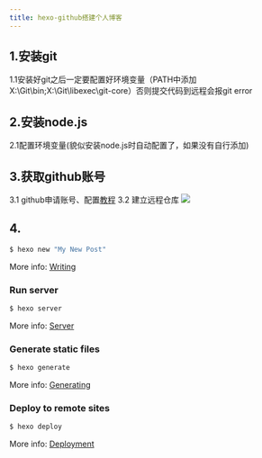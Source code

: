 ```yaml
---
title: hexo-github搭建个人博客
---
```


## 1.安装git
1.1安装好git之后一定要配置好环境变量（PATH中添加X:\Git\bin;X:\Git\libexec\git-core）否则提交代码到远程会报git error

## 2.安装node.js
2.1配置环境变量(貌似安装node.js时自动配置了，如果没有自行添加)

## 3.获取github账号
3.1 github申请账号、配置[教程](http://note.youdao.com/noteshare?id=f9e40005274860eb585a07bb01f34416&sub=5BE205668CEE44BAB5B46113500A7D19)
3.2 建立远程仓库
<img src=”img/tp.jpg” width=”240” height=”275”>

## 4.


``` bash
$ hexo new "My New Post"
```

More info: [Writing](https://hexo.io/docs/writing.html)

### Run server

``` bash
$ hexo server
```

More info: [Server](https://hexo.io/docs/server.html)

### Generate static files

``` bash
$ hexo generate
```

More info: [Generating](https://hexo.io/docs/generating.html)

### Deploy to remote sites

``` bash
$ hexo deploy
```

More info: [Deployment](https://hexo.io/docs/deployment.html)
